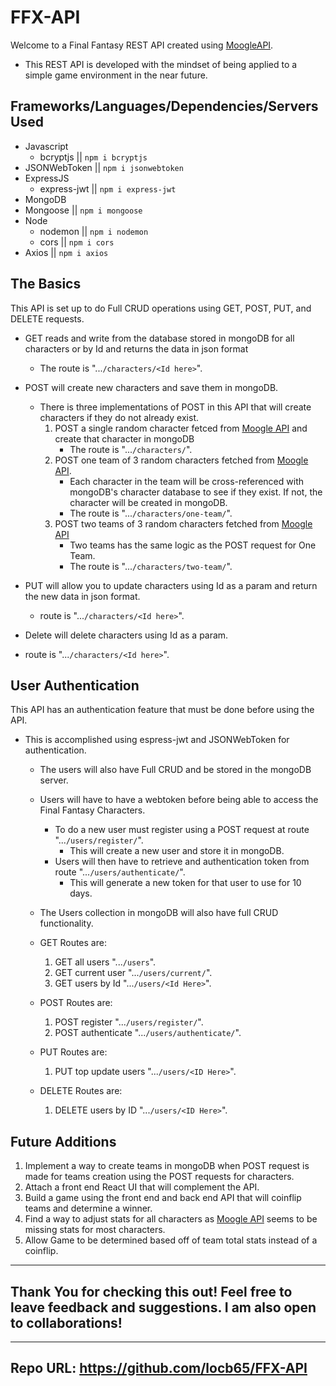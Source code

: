 # FFX-API

Welcome to a Final Fantasy REST API created using [MoogleAPI](https://www.moogleapi.com/swagger/index.html).

* This REST API is developed with the mindset of being applied to a simple game environment in the near future.

## Frameworks/Languages/Dependencies/Servers Used
* Javascript
    * bcryptjs || ```npm i bcryptjs```
* JSONWebToken || ```npm i jsonwebtoken```
* ExpressJS
    * express-jwt || ```npm i express-jwt```
* MongoDB 
* Mongoose || ```npm i mongoose```
* Node 
    * nodemon || ```npm i nodemon```
    * cors || ```npm i cors```
* Axios || ```npm i axios```

## The Basics

This API is set up to do Full CRUD operations using GET, POST, PUT, and DELETE requests.
* GET reads and write from the database stored in mongoDB for all characters or by Id and returns the data in json format
    * The route is "...```/characters/<Id here>```".
* POST will create new characters and save them in mongoDB. 
    * There is three implementations of POST in this API that will create characters if they do not already exist.
        1. POST a single random character fetced from [Moogle API](https://www.moogleapi.com/swagger/index.html) and create that character in mongoDB
            * The route is "...```/characters/```".
        2. POST one team of 3 random characters fetched from [Moogle API](https://www.moogleapi.com/swagger/index.html).
            * Each character in the team will be cross-referenced with mongoDB's character database to see if they exist. If not, the character will be created in mongoDB.
            * The route is "...```/characters/one-team/```".
        3. POST two teams of 3 random characters fetched from [Moogle API](https://www.moogleapi.com/swagger/index.html)
            * Two teams has the same logic as the POST request for One Team.
            * The route is "...```/characters/two-team/```".

* PUT will allow you to update characters using Id as a param and return the new data in json format.
    * route is "...```/characters/<Id here>```".
* Delete will delete characters using Id as a param.
* route is "...```/characters/<Id here>```".


## User Authentication

This API has an authentication feature that must be done before using the API. 
* This is accomplished using espress-jwt and JSONWebToken for authentication.
    * The users will also have Full CRUD and be stored in the mongoDB server.
    * Users will have to have a webtoken before being able to access the Final Fantasy Characters.
        * To do a new user must register using a POST request at route "...```/users/register/```".
            * This will create a new user and store it in mongoDB. 
        * Users will then have to retrieve and authentication token from route "...```/users/authenticate/```".
            * This will generate a new token for that user to use for 10 days.

    * The Users collection in mongoDB will also have full CRUD functionality.
    * GET Routes are:
        1. GET all users "...```/users```".
        2. GET current user "...```/users/current/```".
        3. GET users by Id "...```/users/<Id Here>```".
    * POST Routes are:
        1. POST register "...```/users/register/```".
        2. POST authenticate "...```/users/authenticate/```".
    * PUT Routes are:
        1. PUT top update users "...```/users/<ID Here>```".
    * DELETE Routes are:
        1. DELETE users by ID "...```/users/<ID Here>```".

## Future Additions 

1. Implement a way to create teams in mongoDB when POST request is made for teams creation using the POST requests for characters.
2. Attach a front end React UI that will complement the API. 
3. Build a game using the front end and back end API that will coinflip teams and determine a winner. 
4. Find a way to adjust stats for all characters as [Moogle API](https://www.moogleapi.com/swagger/index.html) seems to be missing stats for most characters.
5. Allow Game to be determined based off of team total stats instead of a coinflip.

-------------
## Thank You for checking this out! Feel free to leave feedback and suggestions. I am also open to collaborations!
--------------
## Repo URL: https://github.com/locb65/FFX-API